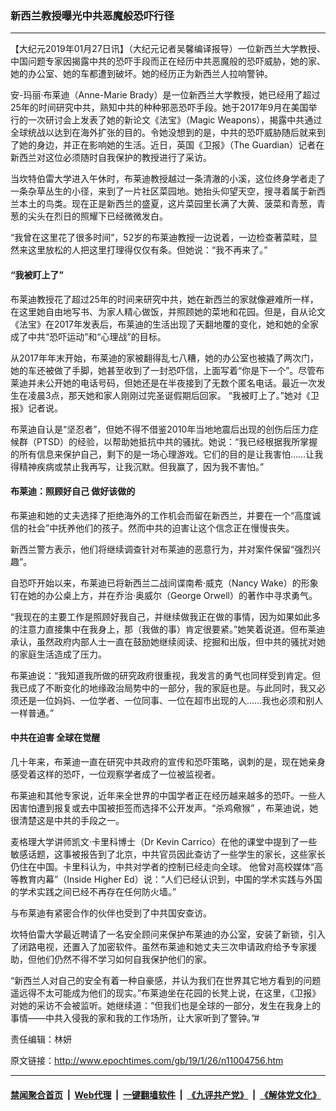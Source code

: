 ### 新西兰教授曝光中共恶魔般恐吓行径
------------------------

<p>
 【大纪元2019年01月27日讯】（大纪元记者吴馨编译报导）一位新西兰大学教授、中国问题专家因揭露中共的恐吓手段而正在经历中共恶魔般的恐吓威胁，她的家、她的办公室、她的车都遭到破坏。她的经历正为新西兰人拉响警钟。
</p>
<p>
 安-玛丽·布莱迪（Anne-Marie Brady）是一位新西兰大学教授，她已经用了超过25年的时间研究中共，熟知中共的种种邪恶恐吓手段。她于2017年9月在美国举行的一次研讨会上发表了她的新论文《法宝》（Magic Weapons），揭露中共通过全球统战以达到在海外扩张的目的。令她没想到的是，中共的恐吓威胁随后就来到了她的身边，并正在影响她的生活。近日，英国《卫报》（The Guardian）记者在新西兰对这位必须随时自我保护的教授进行了采访。
</p>
<p>
 当坎特伯雷大学进入午休时，布莱迪教授越过一条清澈的小溪，这位终身学者走了一条杂草丛生的小径，来到了一片社区菜园地。她抬头仰望天空，搜寻着属于新西兰本土的鸟类。现在正是新西兰的盛夏，这片菜园里长满了大黄、菠菜和青葱，青葱的尖头在烈日的照耀下已经微微发白。
</p>
<p>
 “我曾在这里花了很多时间”，52岁的布莱迪教授一边说着，一边检查著菜畦，显然来这里放松的人把这里打理得仅仅有条。但她说：“我不再来了。”
</p>
<h4>
 “我被盯上了”
</h4>
<p>
 布莱迪教授花了超过25年的时间来研究中共，她在新西兰的家就像避难所一样，在这里她自由地写书、为家人精心做饭，并照顾她的菜地和花园。但是，自从论文《法宝》在2017年发表后，布莱迪的生活出现了天翻地覆的变化，她和她的全家成了中共“恐吓运动”和“心理战”的目标。
</p>
<p>
 从2017年年末开始，布莱迪的家被翻得乱七八糟，她的办公室也被撬了两次门，她的车还被做了手脚，她甚至收到了一封恐吓信，上面写着“你是下一个”。尽管布莱迪并未公开她的电话号码，但她还是在半夜接到了无数个匿名电话。最近一次发生在凌晨3点，那天她和家人刚刚过完圣诞假期后回家。 “我被盯上了。”她对《卫报》记者说。
</p>
<p>
 布莱迪自认是“坚忍者”，但她不得不借鉴2010年当地地震后出现的创伤后压力症候群（PTSD）的经验，以帮助她抵抗中共的骚扰。她说：“我已经根据我所掌握的所有信息来保护自己，剩下的是一场心理游戏。它们的目的是让我害怕……让我得精神疾病或禁止我再写，让我沉默。但我赢了，因为我不害怕。”
</p>
<h4>
 布莱迪：照顾好自己 做好该做的
</h4>
<p>
 布莱迪和她的丈夫选择了拒绝海外的工作机会而留在新西兰，并要在一个“高度诚信的社会”中抚养他们的孩子。然而中共的迫害让这个信念正在慢慢丧失。
</p>
<p>
 新西兰警方表示，他们将继续调查针对布莱迪的恶意行为，并对案件保留“强烈兴趣”。
</p>
<p>
 自恐吓开始以来，布莱迪已将新西兰二战间谍南希·威克（Nancy Wake）的形象钉在她的办公桌上方，并在乔治·奥威尔（George Orwell）的著作中寻求勇气。
</p>
<p>
 “我现在的主要工作是照顾好我自己，并继续做我正在做的事情，因为如果如此多的注意力直接集中在我身上，那（我做的事）肯定很要紧。”她笑着说道。但布莱迪承认，虽然政府内部人士一直在鼓励她继续阅读、挖掘和出版，但中共的骚扰对她的家庭生活造成了压力。
</p>
<p>
 布莱迪说：“我知道我所做的研究政府很重视，我发言的勇气也同样受到肯定。但我已成了不断变化的地缘政治局势中的一部分，我的家庭也是。与此同时，我又必须还是一位妈妈、一位学者、一位同事、一位在超市出现的人……我也必须和别人一样普通。”
</p>
<h4>
 中共在迫害 全球在觉醒
</h4>
<p>
 几十年来，布莱迪一直在研究中共政府的宣传和恐吓策略，讽刺的是，现在她亲身感受着这样的恐吓，一位观察学者成了一位被监视者。
</p>
<p>
 布莱迪和其他专家说，近年来全世界的中国学者正在经历越来越多的恐吓。一些人因害怕遭到报复或去中国被拒签而选择不公开发声。“杀鸡儆猴” ，布莱迪说，她很清楚这是中共的手段之一。
</p>
<p>
 麦格理大学讲师凯文·卡里科博士（Dr Kevin Carrico）在他的课堂中提到了一些敏感话题，这事被报告到了北京，中共官员因此查访了一些学生的家长，这些家长仍住在中国。卡里科认为，中共对学者的控制已经走向全球。 他曾对高校媒体“高等教育内幕”（Inside Higher Ed）说：“人们已经认识到，中国的学术实践与外国的学术实践之间已经不再存在任何防火墙。”
</p>
<p>
 与布莱迪有紧密合作的伙伴也受到了中共国安查访。
</p>
<p>
 坎特伯雷大学最近聘请了一名安全顾问来保护布莱迪的办公室，安装了新锁，引入了闭路电视，还置入了加密软件。虽然布莱迪和她丈夫三次申请政府给予专家援助，但他们仍然不得不学习如何自我保护他们的家。
</p>
<p>
 “新西兰人对自己的安全有着一种自豪感，并认为我们在世界其它地方看到的问题遥远得不太可能成为他们的现实。”布莱迪坐在花园的长凳上说，在这里，《卫报》对她的采访不会被监听。她继续道：“但我们也是全球的一部分，发生在我身上的事情——中共入侵我的家和我的工作场所，让大家听到了警钟。”#
</p>
<p>
 责任编辑：林妍
</p>

原文链接：http://www.epochtimes.com/gb/19/1/26/n11004756.htm


------------------------
#### [禁闻聚合首页](https://github.com/gfw-breaker/banned-news/blob/master/README.md) &nbsp;|&nbsp; [Web代理](https://github.com/gfw-breaker/open-proxy/blob/master/README.md) &nbsp;|&nbsp; [一键翻墙软件](https://github.com/gfw-breaker/nogfw/blob/master/README.md) &nbsp;|&nbsp; [《九评共产党》](https://github.com/gfw-breaker/9ping.md/blob/master/README.md#九评之一评共产党是什么) &nbsp;|&nbsp; [《解体党文化》](https://github.com/gfw-breaker/jtdwh.md/blob/master/README.md#绪论)